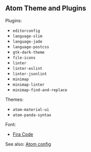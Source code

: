 ## Atom Theme and Plugins

Plugins:

- `editorconfig`
- `language-slim`
- `language-jade`
- `language-postcss`
- `gtk-dark-theme`
- `file-icons`
- `linter`
- `linter-eslint`
- `linter-jsonlint`
- `minimap`
- `minimap-linter`
- `minimap-find-and-replace`

Themes:

- `atom-material-ui`
- `atom-panda-syntax`

Font:

- [Fira Code](https://github.com/tonsky/FiraCode)

See also: [Atom config](./atom.cson)
